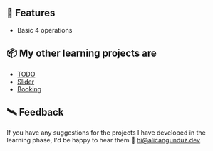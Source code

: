 ## 🚀 Features

- Basic 4 operations

## 📦 My other learning projects are
- [TODO](https://github.com/alicangunduz/Learning-JS-TODO)
- [Slider](https://github.com/alicangunduz/Learning-JS-Slider)
- [Booking](https://github.com/alicangunduz/Learning-JS-Booking)
  
## 🛰️ Feedback

If you have any suggestions for the projects I have developed in the learning phase, I'd be happy to hear them 📨 hi@alicangunduz.dev
